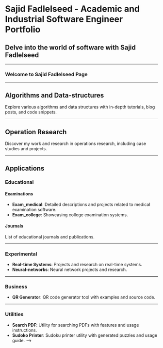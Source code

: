 # Sajid Fadlelseed - Academic and Industrial Software Engineer Portfolio

## Delve into the world of software with Sajid Fadlelseed

---

### Welcome to Sajid Fadlelseed Page

---

## Algorithms and Data-structures
Explore various algorithms and data structures with in-depth tutorials, blog posts, and code snippets.

---

## Operation Research
Discover my work and research in operations research, including case studies and projects.

---

## Applications

### Educational
#### Examinations
- **Exam_medical**: Detailed descriptions and projects related to medical examination software.
- **Exam_college**: Showcasing college examination systems.

#### Journals
List of educational journals and publications.

---

### Experimental
- **Real-time Systems**: Projects and research on real-time systems.
- **Neural-networks**: Neural network projects and research.

---

### Business
- **QR Generator**: QR code generator tool with examples and source code.

---

### Utilities
- **Search PDF**: Utility for searching PDFs with features and usage instructions.
- **Sudoko Printer**: Sudoku printer utility with generated puzzles and usage guide.
 -->

